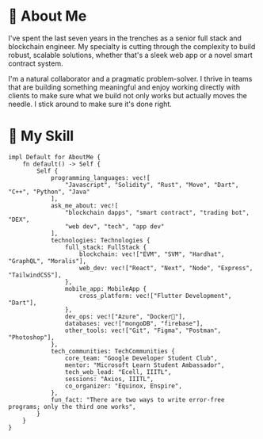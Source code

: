 # 🔶 About Me
I've spent the last seven years in the trenches as a senior full stack and blockchain engineer. My specialty is cutting through the complexity to build robust, scalable solutions, whether that's a sleek web app or a novel smart contract system.

I'm a natural collaborator and a pragmatic problem-solver. I thrive in teams that are building something meaningful and enjoy working directly with clients to make sure what we build not only works but actually moves the needle. I stick around to make sure it's done right.

# 🔶 My Skill
```Move
impl Default for AboutMe {
    fn default() -> Self {
        Self {
            programming_languages: vec![
                "Javascript", "Solidity", "Rust", "Move", "Dart", "C++", "Python", "Java"
            ],
            ask_me_about: vec![
                "blockchain dapps", "smart contract", "trading bot", "DEX", 
                "web dev", "tech", "app dev"
            ],
            technologies: Technologies {
                full_stack: FullStack {
                    blockchain: vec!["EVM", "SVM", "Hardhat", "GraphQL", "Moralis"],
                    web_dev: vec!["React", "Next", "Node", "Express", "TailwindCSS"],
                },
                mobile_app: MobileApp {
                    cross_platform: vec!["Flutter Development", "Dart"],
                },
                dev_ops: vec!["Azure", "Docker🐳"],
                databases: vec!["mongoDB", "firebase"],
                other_tools: vec!["Git", "Figma", "Postman", "Photoshop"],
            },
            tech_communities: TechCommunities {
                core_team: "Google Developer Student Club",
                mentor: "Microsoft Learn Student Ambassador",
                tech_web_lead: "Ecell, IIITL",
                sessions: "Axios, IIITL",
                co_organizer: "Equinox, Enspire",
            },
            fun_fact: "There are two ways to write error-free programs; only the third one works",
        }
    }
}

```
